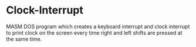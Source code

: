 # Clock-Interrupt
MASM DOS program which creates a keyboard interrupt and clock interrupt to print clock on the screen every time right and left shifts are pressed at the same time.
